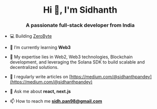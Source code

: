 <h1 align="center">Hi 👋, I'm Sidhanth</h1>
<h3 align="center">A passionate full-stack developer from India</h3>

- 💻 Building [ZeroByte](https://dev.0byte.tech/)

- 🌱 I’m currently learning **Web3**
  
- 🌟 My expertise lies in Web2, Web3 technologies, Blockchain development, and leveraging the Solana SDK to build scalable and decentralized solutions.

- 📝 I regularly write articles on [https://medium.com/@sidhanthpandey](https://medium.com/@sidhanthpandey)

- 💬 Ask me about **react, next.js**

- 📫 How to reach me **sidh.pan98@gmail.com**
